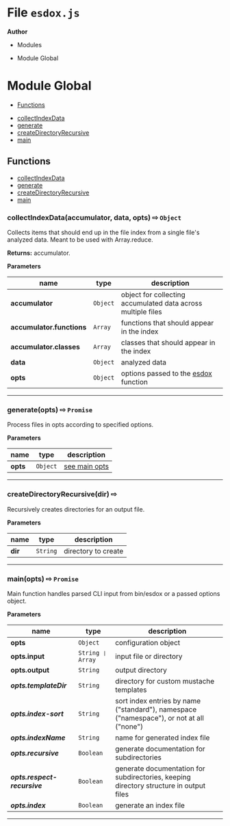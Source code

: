 # File `esdox.js`




 **Author**





* Modules 
- Module Global



# Module Global


* [Functions](#functions)
 - [collectIndexData](#collectIndexData)
 - [generate](#generate)
 - [createDirectoryRecursive](#createDirectoryRecursive)
 - [main](#main)



## Functions
* [collectIndexData](#collectIndexData)
* [generate](#generate)
* [createDirectoryRecursive](#createDirectoryRecursive)
* [main](#main)

### collectIndexData(accumulator, data, opts)  &#x21e8; `Object`

Collects items that should end up in the file index from a single file's analyzed data. Meant to be used with Array.reduce.



**Returns:** accumulator.

**Parameters**

| name | type | description |
|------|------|-------------|
| **accumulator** | `Object` | object for collecting accumulated data across multiple files |
| **accumulator.functions** | `Array` | functions that should appear in the index |
| **accumulator.classes** | `Array` | classes that should appear in the index |
| **data** | `Object` | analyzed data |
| **opts** | `Object` | options passed to the [esdox](#esdox) function |


---
### generate(opts)  &#x21e8; `Promise`

Process files in opts according to specified options.




**Parameters**

| name | type | description |
|------|------|-------------|
| **opts** | `Object` | [see main opts](#main) |


---
### createDirectoryRecursive(dir)  &#x21e8; 

Recursively creates directories for an output file.



**Parameters**

| name | type | description |
|------|------|-------------|
| **dir** | `String` | directory to create |


---
### main(opts)  &#x21e8; `Promise`

Main function handles parsed CLI input from bin/esdox or a passed options object.




**Parameters**

| name | type | description |
|------|------|-------------|
| **opts** | `Object` | configuration object |
| **opts.input** | `String ❘ Array` | input file or directory |
| **opts.output** | `String` | output directory |
| ***opts.templateDir*** | `String` | directory for custom mustache templates |
| ***opts.index-sort*** | `String` | sort index entries by name ("standard"), namespace ("namespace"), or not at all ("none") |
| ***opts.indexName*** | `String` | name for generated index file |
| ***opts.recursive*** | `Boolean` | generate documentation for subdirectories |
| ***opts.respect-recursive*** | `Boolean` | generate documentation for subdirectories, keeping directory structure in output files |
| ***opts.index*** | `Boolean` | generate an index file |


---



